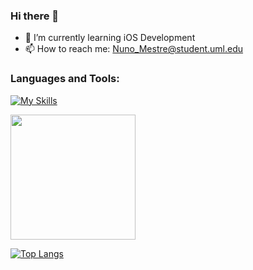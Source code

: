 ### Hi there 👋
- 🍎 I’m currently learning iOS Development
- 📫 How to reach me: Nuno_Mestre@student.uml.edu

### Languages and Tools: 
[![My Skills](https://skillicons.dev/icons?i=swift,react,firebase,js,html,css,bootstrap,figma,solidity,c,cpp,git,vim,vscode)](https://skillicons.dev)

  <img height="200em" src="https://github-readme-stats.vercel.app/api?username=nunommestre&show_icons=true&hide_border=true&&count_private=true&include_all_commits=true&theme=swift" />

[![Top Langs](https://github-readme-stats.vercel.app/api/top-langs/?username=anuraghazra&layout=compact)](https://github.com/anuraghazra/github-readme-stats)
